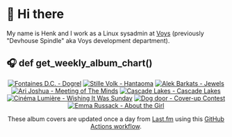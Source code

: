 # 👋 Hi there

My name is Henk and I work as a Linux sysadmin at <a href="https://www.voys.co/about/">Voys</a> (previously "Devhouse Spindle" aka Voys development department).

## 🎧 def get_weekly_album_chart()
<!-- lastfm -->
<p align="center"><a href="https://www.last.fm/music/Fontaines+D.C./Dogrel"><img src="https://lastfm.freetls.fastly.net/i/u/64s/a6e4705a174dcf7b423e82ed06038263.jpg" title="Fontaines D.C. - Dogrel"></a> <a href="https://www.last.fm/music/Stille+Volk/Hantaoma"><img src="https://lastfm.freetls.fastly.net/i/u/64s/f333e02801d3e9012524b12a7b121750.jpg" title="Stille Volk - Hantaoma"></a> <a href="https://www.last.fm/music/Alek+Barkats/Jewels"><img src="https://lastfm.freetls.fastly.net/i/u/64s/fa78ee1d0f3d3a41549af373996049f5.jpg" title="Alek Barkats - Jewels"></a> <a href="https://www.last.fm/music/Ari+Joshua/Meeting+of+The+Minds"><img src="https://lastfm.freetls.fastly.net/i/u/64s/6864a2a26497a3a1886d594c081185a5.jpg" title="Ari Joshua - Meeting of The Minds"></a> <a href="https://www.last.fm/music/Cascade+Lakes/Cascade+Lakes"><img src="https://lastfm.freetls.fastly.net/i/u/64s/4107dff41aab3406895e4de3624b72d0.jpg" title="Cascade Lakes - Cascade Lakes"></a> <a href="https://www.last.fm/music/Cin%C3%A9ma+Lumi%C3%A8re/Wishing+It+Was+Sunday"><img src="https://lastfm.freetls.fastly.net/i/u/64s/f7948e5b8d734ecfa1912259e1e6e0f2.jpg" title="Cinéma Lumière - Wishing It Was Sunday"></a> <a href="https://www.last.fm/music/Dog+door/Cover-up+Contest"><img src="https://lastfm.freetls.fastly.net/i/u/64s/cf9433d9b1452675a66f885becf87175.jpg" title="Dog door - Cover-up Contest"></a> <a href="https://www.last.fm/music/Emma+Russack/About+the+Girl"><img src="https://lastfm.freetls.fastly.net/i/u/64s/cbbe4a28fa1eb3ce734d230018c840ed.jpg" title="Emma Russack - About the Girl"></a> </p>

<p align="center">These album covers are updated once a day from <a href="https://www.last.fm/user/hbokh">Last.fm</a> using this <a href="https://github.com/marketplace/actions/lastfm-to-markdown">GitHub Actions workflow</a>.</p>
